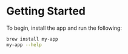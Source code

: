 # Getting Started

To begin, install the app and run the following:

```sh
brew install my-app
my-app --help
